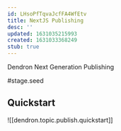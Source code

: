 ```yaml
---
id: LHsoPfTqvaJcfFA4WfEtv
title: NextJS Publishing
desc: ''
updated: 1631035215993
created: 1631033368249
stub: true
---
```




Dendron Next Generation Publishing 

#stage.seed

## Quickstart
![[dendron.topic.publish.quickstart]]
